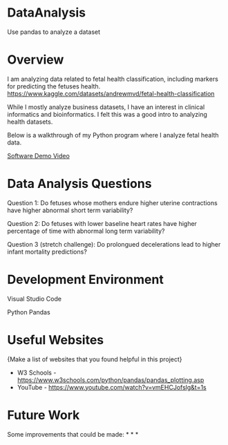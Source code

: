 # DataAnalysis
Use pandas to analyze a dataset

# Overview

I am analyzing data related to fetal health classification, including markers for predicting the fetuses health. https://www.kaggle.com/datasets/andrewmvd/fetal-health-classification

While I mostly analyze business datasets, I have an interest in clinical informatics and bioinformatics. I felt this was a good intro to analyzing health datasets. 

Below is a walkthrough of my Python program where I analyze fetal health data. 

[Software Demo Video](http://youtube.link.goes.here)

# Data Analysis Questions

Question 1: Do fetuses whose mothers endure higher uterine contractions have higher abnormal short term variability?

Question 2: Do fetuses with lower baseline heart rates have higher percentage of time with abnormal long term variability?

Question 3 (stretch challenge): Do prolongued decelerations lead to higher infant mortality predictions? 

# Development Environment

Visual Studio Code

Python 
Pandas 

# Useful Websites

{Make a list of websites that you found helpful in this project}
* W3 Schools - https://www.w3schools.com/python/pandas/pandas_plotting.asp
* YouTube - https://www.youtube.com/watch?v=vmEHCJofslg&t=1s

# Future Work

Some improvements that could be made: 
* 
* 
* 
